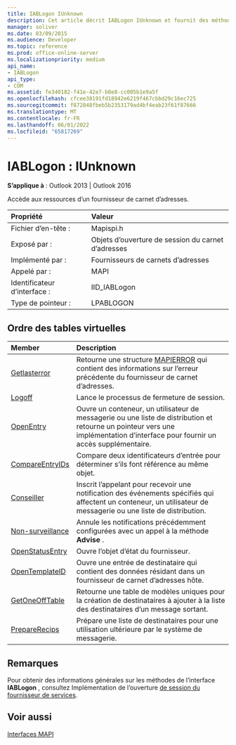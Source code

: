 ```yaml
---
title: IABLogon IUnknown
description: Cet article décrit IABLogon IUnknown et fournit des méthodes, des propriétés et des remarques supplémentaires.
manager: soliver
ms.date: 03/09/2015
ms.audience: Developer
ms.topic: reference
ms.prod: office-online-server
ms.localizationpriority: medium
api_name:
- IABLogon
api_type:
- COM
ms.assetid: fe340182-f41e-42e7-b8e8-cc005b1e9a5f
ms.openlocfilehash: cfcee38191fd18942e6219f467cbbd29c16ec725
ms.sourcegitcommit: f872848fbeb5b2353179ad4bf4eab23f61f87666
ms.translationtype: MT
ms.contentlocale: fr-FR
ms.lasthandoff: 06/01/2022
ms.locfileid: "65817269"
---
```

# <a name="iablogon--iunknown"></a>IABLogon : IUnknown

  
  
**S’applique à** : Outlook 2013 | Outlook 2016 
  
Accède aux ressources d’un fournisseur de carnet d’adresses.
  
|Propriété |Valeur |
|:-----|:-----|
|Fichier d’en-tête :  <br/> |Mapispi.h  <br/> |
|Exposé par :  <br/> |Objets d’ouverture de session du carnet d’adresses  <br/> |
|Implémenté par :  <br/> |Fournisseurs de carnets d’adresses  <br/> |
|Appelé par :  <br/> |MAPI  <br/> |
|Identificateur d’interface :  <br/> |IID_IABLogon  <br/> |
|Type de pointeur :  <br/> |LPABLOGON  <br/> |
   
## <a name="vtable-order"></a>Ordre des tables virtuelles

|Member | Description |
|:-----|:-----|
|[Getlasterror](iablogon-getlasterror.md) <br/> |Retourne une structure [MAPIERROR](mapierror.md) qui contient des informations sur l’erreur précédente du fournisseur de carnet d’adresses. |
|[Logoff](iablogon-logoff.md) <br/> |Lance le processus de fermeture de session. |
|[OpenEntry](iablogon-openentry.md) <br/> |Ouvre un conteneur, un utilisateur de messagerie ou une liste de distribution et retourne un pointeur vers une implémentation d’interface pour fournir un accès supplémentaire. |
|[CompareEntryIDs](iablogon-compareentryids.md) <br/> |Compare deux identificateurs d’entrée pour déterminer s’ils font référence au même objet. |
|[Conseiller](iablogon-advise.md) <br/> |Inscrit l’appelant pour recevoir une notification des événements spécifiés qui affectent un conteneur, un utilisateur de messagerie ou une liste de distribution. |
|[Non-surveillance](iablogon-unadvise.md) <br/> |Annule les notifications précédemment configurées avec un appel à la méthode **Advise** . |
|[OpenStatusEntry](iablogon-openstatusentry.md) <br/> |Ouvre l’objet d’état du fournisseur. |
|[OpenTemplateID](iablogon-opentemplateid.md) <br/> |Ouvre une entrée de destinataire qui contient des données résidant dans un fournisseur de carnet d’adresses hôte. |
|[GetOneOffTable](iablogon-getoneofftable.md) <br/> |Retourne une table de modèles uniques pour la création de destinataires à ajouter à la liste des destinataires d’un message sortant. |
|[PrepareRecips](iablogon-preparerecips.md) <br/> |Prépare une liste de destinataires pour une utilisation ultérieure par le système de messagerie. |
   
## <a name="remarks"></a>Remarques

Pour obtenir des informations générales sur les méthodes de l’interface **IABLogon** , consultez Implémentation de l’ouverture [de session du fournisseur de services](implementing-service-provider-logon.md).
  
## <a name="see-also"></a>Voir aussi



[Interfaces MAPI](mapi-interfaces.md)


